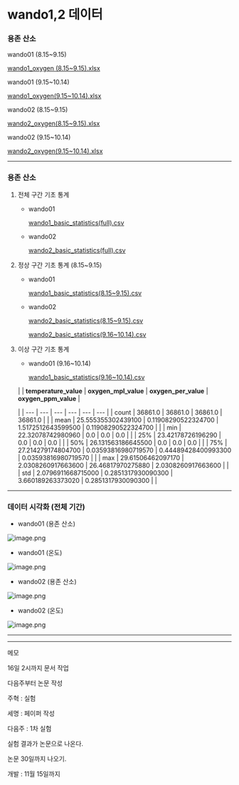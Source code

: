 # wando1,2 데이터

### 용존 산소

wando01 (8.15~9.15)

[wando1_oxygen (8.15~9.15).xlsx](wando1,2%20%E1%84%83%E1%85%A6%E1%84%8B%E1%85%B5%E1%84%90%E1%85%A5%2011f08556ef3880269b90f56e8f4d0b5a/wando1_oxygen_(8.159.15).xlsx)

wando01 (9.15~10.14)

[wando1_oxygen(9.15~10.14).xlsx](wando1,2%20%E1%84%83%E1%85%A6%E1%84%8B%E1%85%B5%E1%84%90%E1%85%A5%2011f08556ef3880269b90f56e8f4d0b5a/wando1_oxygen(9.1510.14).xlsx)

wando02 (8.15~9.15)

[wando2_oxygen(8.15~9.15).xlsx](wando1,2%20%E1%84%83%E1%85%A6%E1%84%8B%E1%85%B5%E1%84%90%E1%85%A5%2011f08556ef3880269b90f56e8f4d0b5a/wando2_oxygen(8.159.15).xlsx)

wando02 (9.15~10.14)

[wando2_oxygen(9.15~10.14).xlsx](wando1,2%20%E1%84%83%E1%85%A6%E1%84%8B%E1%85%B5%E1%84%90%E1%85%A5%2011f08556ef3880269b90f56e8f4d0b5a/wando2_oxygen(9.1510.14).xlsx)

---

### 용존 산소

1. 전체 구간 기초 통계
    - wando01
        
        [wando1_basic_statistics(full).csv](wando1,2%20%E1%84%83%E1%85%A6%E1%84%8B%E1%85%B5%E1%84%90%E1%85%A5%2011f08556ef3880269b90f56e8f4d0b5a/basic_statistics.csv)
        
    - wando02
        
        [wando2_basic_statistics(full).csv](wando1,2%20%E1%84%83%E1%85%A6%E1%84%8B%E1%85%B5%E1%84%90%E1%85%A5%2011f08556ef3880269b90f56e8f4d0b5a/wando2_basic_statistics(full).csv)
        
2. 정상 구간 기초 통계 (8.15~9.15)
    - wando01
        
        [wando1_basic_statistics(8.15~9.15).csv](wando1,2%20%E1%84%83%E1%85%A6%E1%84%8B%E1%85%B5%E1%84%90%E1%85%A5%2011f08556ef3880269b90f56e8f4d0b5a/wando1_basic_statistics(8.159.15).csv)
        
    - wando02
        
        [wando2_basic_statistics(8.15~9.15).csv](wando1,2%20%E1%84%83%E1%85%A6%E1%84%8B%E1%85%B5%E1%84%90%E1%85%A5%2011f08556ef3880269b90f56e8f4d0b5a/wando2_basic_statistics(8.159.15).csv)
        
        [wando2_basic_statistics(9.16~10.14).csv](wando1,2%20%E1%84%83%E1%85%A6%E1%84%8B%E1%85%B5%E1%84%90%E1%85%A5%2011f08556ef3880269b90f56e8f4d0b5a/wando2_basic_statistics(9.1610.14).csv)
        
3. 이상 구간 기초 통계
    - wando01 (9.16~10.14)
        
        [wando1_basic_statistics(9.16~10.14).csv](wando1,2%20%E1%84%83%E1%85%A6%E1%84%8B%E1%85%B5%E1%84%90%E1%85%A5%2011f08556ef3880269b90f56e8f4d0b5a/wando1_basic_statistics(9.1610.14).csv)
        
    
    |  | **temperature_value** | **oxygen_mpl_value** | **oxygen_per_value** | **oxygen_ppm_value** | 
    
     |
    | --- | --- | --- | --- | --- | --- |
    | count | 36861.0 | 36861.0 | 36861.0 | 36861.0 |  |
    | mean | 25.555355302439100 | 0.11908290522324700 | 1.5172512643599500 | 0.11908290522324700 |  |
    | min | 22.32078742980960 | 0.0 | 0.0 | 0.0 |  |
    | 25% | 23.42178726196290 | 0.0 | 0.0 | 0.0 |  |
    | 50% | 26.131563186645500 | 0.0 | 0.0 | 0.0 |  |
    | 75% | 27.214279174804700 | 0.03593816980719570 | 0.44489428400993300 | 0.03593816980719570 |  |
    | max | 29.61506462097170 | 2.0308260917663600 | 26.46817970275880 | 2.0308260917663600 |  |
    | std | 2.0796911668715000 | 0.2851317930090300 | 3.660189263373020 | 0.2851317930090300 |  |

---

### 데이터 시각화 (전체 기간)

- wando01 (용존 산소)

![image.png](wando1,2%20%E1%84%83%E1%85%A6%E1%84%8B%E1%85%B5%E1%84%90%E1%85%A5%2011f08556ef3880269b90f56e8f4d0b5a/image.png)

- wando01 (온도)

![image.png](wando1,2%20%E1%84%83%E1%85%A6%E1%84%8B%E1%85%B5%E1%84%90%E1%85%A5%2011f08556ef3880269b90f56e8f4d0b5a/image%201.png)

- wando02 (용존 산소)

![image.png](wando1,2%20%E1%84%83%E1%85%A6%E1%84%8B%E1%85%B5%E1%84%90%E1%85%A5%2011f08556ef3880269b90f56e8f4d0b5a/image%202.png)

- wando02 (온도)

![image.png](wando1,2%20%E1%84%83%E1%85%A6%E1%84%8B%E1%85%B5%E1%84%90%E1%85%A5%2011f08556ef3880269b90f56e8f4d0b5a/image%203.png)

---

---

메모

16일 2시까지 문서 작업

다음주부터 논문 작성

주혁 : 실험

세명 : 페이퍼 작성

다음주 : 1차 실험

실험 결과가 논문으로 나온다.

논문 30일까지 나오기.

개발 : 11월 15일까지